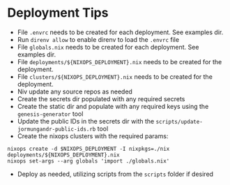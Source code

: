# Deployment Tips

* File `.envrc` needs to be created for each deployment.  See examples dir.
* Run `direnv allow` to enable direnv to load the `.envrc` file
* File `globals.nix` needs to be created for each deployment.  See examples dir.
* File `deployments/${NIXOPS_DEPLOYMENT}.nix` needs to be created for the deployment.
* File `clusters/${NIXOPS_DEPLOYMENT}.nix` needs to be created for the deployment.
* Niv update any source repos as needed
* Create the secrets dir populated with any required secrets
* Create the static dir and populate with any required keys using the `genesis-generator` tool
* Update the public IDs in the secrets dir with the `scripts/update-jormungandr-public-ids.rb` tool
* Create the nixops clusters with the required params:

```
nixops create -d $NIXOPS_DEPLOYMENT -I nixpkgs=./nix deployments/${NIXOPS_DEPLOYMENT}.nix
nixops set-args --arg globals 'import ./globals.nix'
```

* Deploy as needed, utilizing scripts from the `scripts` folder if desired
